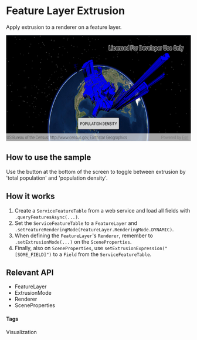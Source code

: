 # Feature Layer Extrusion
Apply extrusion to a renderer on a feature layer.

![Feature Layer Extrusion App](feature-layer-extrusion.png)

## How to use the sample
Use the button at the bottom of the screen to toggle between extrusion by 'total population' and 'population density'.

## How it works
1. Create a `ServiceFeatureTable` from a web service and load all fields with `.queryFeaturesAsync(...)`.
1. Set the `ServiceFeatureTable` to a `FeatureLayer` and `.setFeatureRenderingMode(FeatureLayer.RenderingMode.DYNAMIC)`.
1. When defining the `FeatureLayer`'s `Renderer`, remember to `.setExtrusionMode(...)` on the `SceneProperties`.
1. Finally, also on `SceneProperties`, use `setExtrusionExpression("[SOME_FIELD]")` to a `Field` from the `ServiceFeatureTable`.

## Relevant API
* FeatureLayer
* ExtrusionMode
* Renderer
* SceneProperties

#### Tags
Visualization